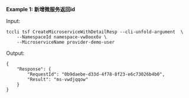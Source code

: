 **Example 1: 新增微服务返回id**



Input: 

```
tccli tsf CreateMicroserviceWithDetailResp --cli-unfold-argument  \
    --NamespaceId namespace-vw8oox6v \
    --MicroserviceName provider-demo-user
```

Output: 
```
{
    "Response": {
        "RequestId": "0b9daebe-d33d-4f78-8f23-e6c73026b4b0",
        "Result": "ms-vwdjqqow"
    }
}
```

